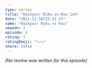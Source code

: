 ```yaml
---
type: series
title: "Haikyuu! Riku vs Kuu 1x4"
date: "2021-12-10T22:31:27"
name: "Haikyuu! Riku vs Kuu"
season: 1
episode: 4
rating: 3
ratingEmoji: "⭐️⭐️⭐️"
share: false
---
```


_[No review was written for this episode]_
